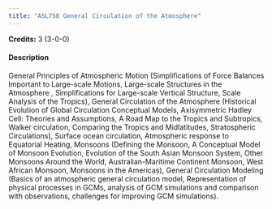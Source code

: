 ```yaml
---
title: "ASL758 General Circulation of the Atmosphere"
---
```

**Credits:** 3 (3-0-0)

#### Description
General Principles of Atmospheric Motion (Simplifications of Force Balances Important to Large-scale Motions, Large-scale Structures in the Atmosphere , Simplifications for Large-scale Vertical Structure, Scale Analysis of the Tropics), General Circulation of the Atmosphere (Historical Evolution of Global Circulation Conceptual Models, Axisymmetric Hadley Cell: Theories and Assumptions, A Road Map to the Tropics and Subtropics, Walker circulation, Comparing the Tropics and Midlatitudes, Stratospheric Circulations), Surface ocean circulation, Atmospheric response to Equatorial Heating, Monsoons (Defining the Monsoon, A Conceptual Model of Monsoon Evolution, Evolution of the South Asian Monsoon System, Other Monsoons Around the World, Australian-Maritime Continent Monsoon, West African Monsoon, Monsoons in the Americas), General Circulation Modeling (Basics of an atmospheric general circulation model, Representation of physical processes in GCMs, analysis of GCM simulations and comparison with observations, challenges for improving GCM simulations).